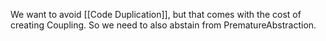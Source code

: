 We want to avoid [[Code Duplication]], but that comes with the cost of creating Coupling. So we need to also abstain from PrematureAbstraction.